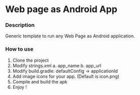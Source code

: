 # Web page as Android App

### Description

Generic template to run any Web Page as Android application.

### How to use

1. Clone the project
2. Modify strings.xml
 a. app_name
 b. app_url
3. Modify build.gradle: defaultConfig -> applicationId
4. Add image icons for your app. (Default is icon.png)
5. Compile and build the apk
6. Enjoy !
